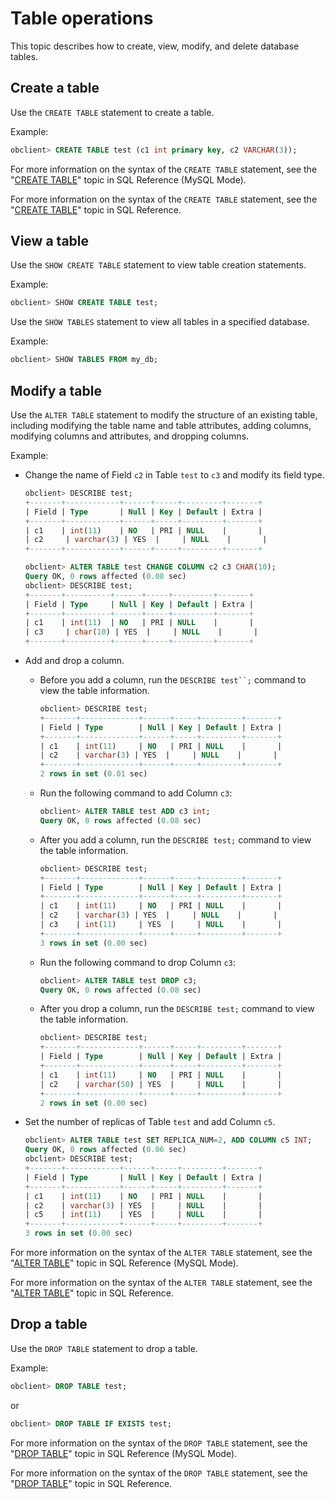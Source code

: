 Table operations 
=====================================

This topic describes how to create, view, modify, and delete database tables. 

Create a table 
-----------------------------------

Use the `CREATE TABLE` statement to create a table. 

Example:

```sql
obclient> CREATE TABLE test (c1 int primary key, c2 VARCHAR(3));
```



For more information on the syntax of the `CREATE TABLE` statement, see the "[CREATE TABLE](/en-US/11.sql-reference-1/5.sql-statement-1/18.create-table-1.md)" topic in SQL Reference (MySQL Mode). 

For more information on the syntax of the `CREATE TABLE` statement, see the "[CREATE TABLE](https://open.oceanbase.com/docs/community/oceanbase-database/V3.1.1/create-table-1)" topic in SQL Reference.

View a table 
---------------------------------

Use the `SHOW CREATE TABLE` statement to view table creation statements. 

Example:

```sql
obclient> SHOW CREATE TABLE test;
```



Use the `SHOW TABLES` statement to view all tables in a specified database. 

Example:

```sql
obclient> SHOW TABLES FROM my_db;
```



Modify a table 
-----------------------------------

Use the `ALTER TABLE` statement to modify the structure of an existing table, including modifying the table name and table attributes, adding columns, modifying columns and attributes, and dropping columns. 

Example:

* Change the name of Field `c2` in Table `test` to `c3` and modify its field type. 

  ```sql
  obclient> DESCRIBE test;
  +-------+------------+------+-----+---------+-------+
  | Field | Type       | Null | Key | Default | Extra |
  +-------+------------+------+-----+---------+-------+
  | c1    | int(11)    | NO   | PRI | NULL    |       |
  | c2     | varchar(3) | YES  |     | NULL    |       |
  +-------+------------+------+-----+---------+-------+
  
  obclient> ALTER TABLE test CHANGE COLUMN c2 c3 CHAR(10);
  Query OK, 0 rows affected (0.08 sec)
  obclient> DESCRIBE test;
  +-------+----------+------+-----+---------+-------+
  | Field | Type     | Null | Key | Default | Extra |
  +-------+----------+------+-----+---------+-------+
  | c1    | int(11)  | NO   | PRI | NULL    |       |
  | c3     | char(10) | YES  |     | NULL    |       |
  +-------+----------+------+-----+---------+-------+
  ```

  

* Add and drop a column.

  * Before you add a column, run the `DESCRIBE test``;` command to view the table information. 

    ```sql
    obclient> DESCRIBE test;
    +-------+-------------+------+-----+---------+-------+
    | Field | Type        | Null | Key | Default | Extra |
    +-------+-------------+------+-----+---------+-------+
    | c1    | int(11)     | NO   | PRI | NULL    |       |
    | c2    | varchar(3) | YES  |     | NULL    |       |
    +-------+-------------+------+-----+---------+-------+
    2 rows in set (0.01 sec)
    ```

    
  
  * Run the following command to add Column `c3`: 

    ```sql
    obclient> ALTER TABLE test ADD c3 int; 
    Query OK, 0 rows affected (0.08 sec)
    ```

    
  
  * After you add a column, run the `DESCRIBE test;` command to view the table information. 

    ```sql
    obclient> DESCRIBE test;
    +-------+-------------+------+-----+---------+-------+
    | Field | Type        | Null | Key | Default | Extra |
    +-------+-------------+------+-----+---------+-------+
    | c1    | int(11)     | NO   | PRI | NULL    |       |
    | c2    | varchar(3) | YES  |     | NULL    |       |
    | c3    | int(11)     | YES  |     | NULL    |       |
    +-------+-------------+------+-----+---------+-------+
    3 rows in set (0.00 sec)
    ```

    
  
  * Run the following command to drop Column `c3`: 

    ```sql
    obclient> ALTER TABLE test DROP c3; 
    Query OK, 0 rows affected (0.08 sec)
    ```

    
  
  * After you drop a column, run the `DESCRIBE test;` command to view the table information. 

    ```sql
    obclient> DESCRIBE test;
    +-------+-------------+------+-----+---------+-------+
    | Field | Type        | Null | Key | Default | Extra |
    +-------+-------------+------+-----+---------+-------+
    | c1    | int(11)     | NO   | PRI | NULL    |       |
    | c2    | varchar(50) | YES  |     | NULL    |       |
    +-------+-------------+------+-----+---------+-------+
    2 rows in set (0.00 sec)
    ```

    
  

  

* Set the number of replicas of Table `test` and add Column `c5`. 

  ```sql
  obclient> ALTER TABLE test SET REPLICA_NUM=2, ADD COLUMN c5 INT;
  Query OK, 0 rows affected (0.06 sec)
  obclient> DESCRIBE test;
  +-------+------------+------+-----+---------+-------+
  | Field | Type       | Null | Key | Default | Extra |
  +-------+------------+------+-----+---------+-------+
  | c1    | int(11)    | NO   | PRI | NULL    |       |
  | c2    | varchar(3) | YES  |     | NULL    |       |
  | c5    | int(11)    | YES  |     | NULL    |       |
  +-------+------------+------+-----+---------+-------+
  3 rows in set (0.00 sec)
  ```

  




For more information on the syntax of the `ALTER TABLE` statement, see the "[ALTER TABLE](/en-US/11.sql-reference-1/5.sql-statement-1/7.alter-table-1.md)" topic in SQL Reference (MySQL Mode). 

For more information on the syntax of the `ALTER TABLE` statement, see the "[ALTER TABLE](https://open.oceanbase.com/docs/community/oceanbase-database/V3.1.1/alter-table-1)" topic in SQL Reference.

Drop a table 
---------------------------------

Use the `DROP TABLE` statement to drop a table. 

Example:

```sql
obclient> DROP TABLE test;
```



or

```sql
obclient> DROP TABLE IF EXISTS test;
```



For more information on the syntax of the `DROP TABLE` statement, see the "[DROP TABLE](/en-US/11.sql-reference-1/5.sql-statement-1/30.drop-table-1.md)" topic in SQL Reference (MySQL Mode). 

For more information on the syntax of the `DROP TABLE` statement, see the "[DROP TABLE](https://open.oceanbase.com/docs/community/oceanbase-database/V3.1.1/drop-table-1)" topic in SQL Reference.
